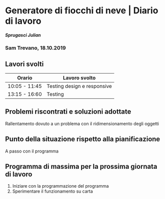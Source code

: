 # Generatore di fiocchi di neve | Diario di lavoro
##### Sprugasci Julian
### Sam Trevano, 18.10.2019

## Lavori svolti


|Orario        |Lavoro svolto                 |
|--------------|------------------------------|
|10:05 - 11:45|Testing design e responsive|
|13:15 - 16:60 |Testing     ||

##  Problemi riscontrati e soluzioni adottate
Rallentamento dovuto a un problema con il ridimensionamento degli oggetti

##  Punto della situazione rispetto alla pianificazione
A passo con il programma

## Programma di massima per la prossima giornata di lavoro
1. Iniziare con la programmazione del programma
2. Sperimentare il funzionamento su carta
